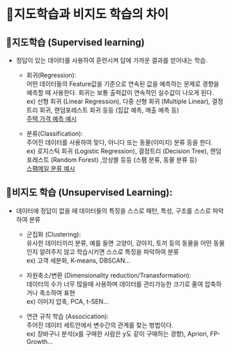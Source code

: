 # :book:지도학습과 비지도 학습의 차이

## :book:지도학습 (Supervised learning)
- 정답이 있는 데이터를 사용하여 훈련시켜 답에 가까운 결과를 얻어내는 학습.  

  - 회귀(Regression):  
  어떤 데이터들의 Feature값을 기준으로 연속된 값을 예측하는 문제로 경향을 예측할 때 사용한다. 회귀는 보통 출력값이 연속적인 실수값이 나오게 된다.   
  ex) 선형 회귀 (Linear Regression), 다중 선형 회귀 (Multiple Linear), 결정트리 회귀, 랜덤포레스트 회귀 등등 (집값 예측, 매출 예측 등)  
[주택 가격 예측 예시](https://tensorflow.blog/%EC%BC%80%EB%9D%BC%EC%8A%A4-%EB%94%A5%EB%9F%AC%EB%8B%9D/3-6-%EC%A3%BC%ED%83%9D-%EA%B0%80%EA%B2%A9-%EC%98%88%EC%B8%A1-%ED%9A%8C%EA%B7%80-%EB%AC%B8%EC%A0%9C/)

  - 분류(Classification):  
    주어진 데이터를 사용하여 맞다, 아니다 또는 동물(이미지) 분류 등을 한다.  
    ex) 로지스틱 회귀 (Logistic Regression), 결정트리 (Decision Tree), 랜덤 포레스트 (Random Forest)
,앙상블 등등 (스팸 분류, 동물 분류 등)  
    [스팸메일 분류 예시](https://wikidocs.net/22894)


## :book:비지도 학습 (Unsupervised Learning):
- 데이터에 정답이 없을 때 데이터들의 특징을 스스로 패턴, 특성, 구조를 스스로 파악하여 분류  

  - 군집화 (Clustering):    
    유사한 데이터끼리 분류, 예를 들면 고양이, 강아지, 토끼 등의 동물을 어떤 동물인지 알려주지 않고 학습시키면 스스로 특징을 파악하여 분류  
    ex) 고객 세분화, K-means, DBSCAN...
    
  - 자원축소/변환 (Dimensionality reduction/Tranasformation):  
    데이터의 수가 너무 많을때 사용하며 데이터를 관리가능한 크기로 줄여 압축하거나 축소하여 표현  
    ex) 이미지 압축, PCA, t-SEN...

  - 연관 규칙 학습 (Assocication):  
    주어진 데이터 세트안에서 변수간의 관계를 찾는 벙법이다.  
    ex) 장바구니 분석(x를 구매한 사람은 y도 같이 구매하는 경향), Apriori, FP-Growth...
